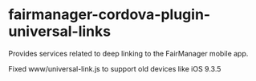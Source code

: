 fairmanager-cordova-plugin-universal-links
==========================================

Provides services related to deep linking to the FairManager mobile app.

Fixed www/universal-link.js to support old devices like iOS 9.3.5
